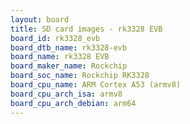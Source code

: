 ```yaml
---
layout: board
title: SD card images - rk3328 EVB
board_id: rk3328_evb
board_dtb_name: rk3328-evb
board_name: rk3328 EVB
board_maker_name: Rockchip
board_soc_name: Rockchip RK3328
board_cpu_name: ARM Cortex A53 (armv8)
board_cpu_arch_isa: armv8
board_cpu_arch_debian: arm64
---
```


